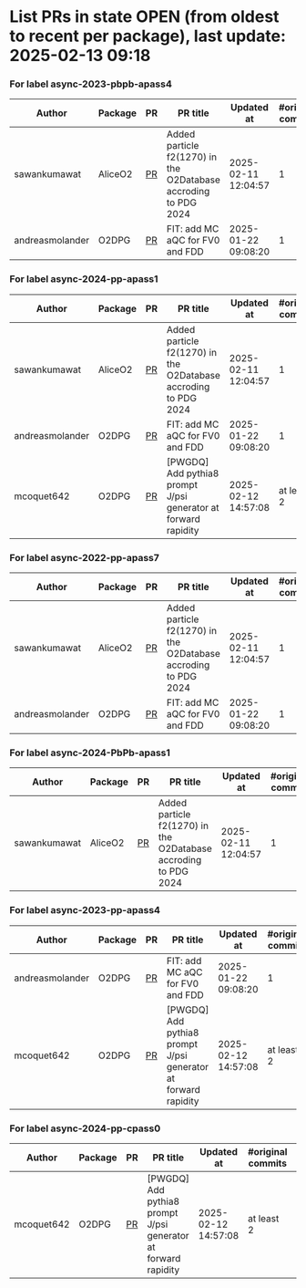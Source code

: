 # List PRs in state OPEN (from oldest to recent per package), last update: 2025-02-13 09:18 


### For label async-2023-pbpb-apass4

| Author | Package | PR | PR title | Updated at | #original commits | Merge commit |
| --- | --- | --- | --- | --- | --- | --- |
| sawankumawat | AliceO2 | [PR](https://github.com/AliceO2Group/AliceO2/pull/13928) | Added particle f2(1270) in the O2Database accroding to PDG 2024 | 2025-02-11 12:04:57 | 1 | - |
| andreasmolander | O2DPG | [PR](https://github.com/AliceO2Group/O2DPG/pull/1741) | FIT: add MC aQC for FV0 and FDD | 2025-01-22 09:08:20 | 1 | - |


### For label async-2024-pp-apass1

| Author | Package | PR | PR title | Updated at | #original commits | Merge commit |
| --- | --- | --- | --- | --- | --- | --- |
| sawankumawat | AliceO2 | [PR](https://github.com/AliceO2Group/AliceO2/pull/13928) | Added particle f2(1270) in the O2Database accroding to PDG 2024 | 2025-02-11 12:04:57 | 1 | - |
| andreasmolander | O2DPG | [PR](https://github.com/AliceO2Group/O2DPG/pull/1741) | FIT: add MC aQC for FV0 and FDD | 2025-01-22 09:08:20 | 1 | - |
| mcoquet642 | O2DPG | [PR](https://github.com/AliceO2Group/O2DPG/pull/1902) | [PWGDQ] Add pythia8 prompt J/psi generator at forward rapidity | 2025-02-12 14:57:08 | at least 2 | - |


### For label async-2022-pp-apass7

| Author | Package | PR | PR title | Updated at | #original commits | Merge commit |
| --- | --- | --- | --- | --- | --- | --- |
| sawankumawat | AliceO2 | [PR](https://github.com/AliceO2Group/AliceO2/pull/13928) | Added particle f2(1270) in the O2Database accroding to PDG 2024 | 2025-02-11 12:04:57 | 1 | - |
| andreasmolander | O2DPG | [PR](https://github.com/AliceO2Group/O2DPG/pull/1741) | FIT: add MC aQC for FV0 and FDD | 2025-01-22 09:08:20 | 1 | - |


### For label async-2024-PbPb-apass1

| Author | Package | PR | PR title | Updated at | #original commits | Merge commit |
| --- | --- | --- | --- | --- | --- | --- |
| sawankumawat | AliceO2 | [PR](https://github.com/AliceO2Group/AliceO2/pull/13928) | Added particle f2(1270) in the O2Database accroding to PDG 2024 | 2025-02-11 12:04:57 | 1 | - |


### For label async-2023-pp-apass4

| Author | Package | PR | PR title | Updated at | #original commits | Merge commit |
| --- | --- | --- | --- | --- | --- | --- |
| andreasmolander | O2DPG | [PR](https://github.com/AliceO2Group/O2DPG/pull/1741) | FIT: add MC aQC for FV0 and FDD | 2025-01-22 09:08:20 | 1 | - |
| mcoquet642 | O2DPG | [PR](https://github.com/AliceO2Group/O2DPG/pull/1902) | [PWGDQ] Add pythia8 prompt J/psi generator at forward rapidity | 2025-02-12 14:57:08 | at least 2 | - |


### For label async-2024-pp-cpass0

| Author | Package | PR | PR title | Updated at | #original commits | Merge commit |
| --- | --- | --- | --- | --- | --- | --- |
| mcoquet642 | O2DPG | [PR](https://github.com/AliceO2Group/O2DPG/pull/1902) | [PWGDQ] Add pythia8 prompt J/psi generator at forward rapidity | 2025-02-12 14:57:08 | at least 2 | - |
